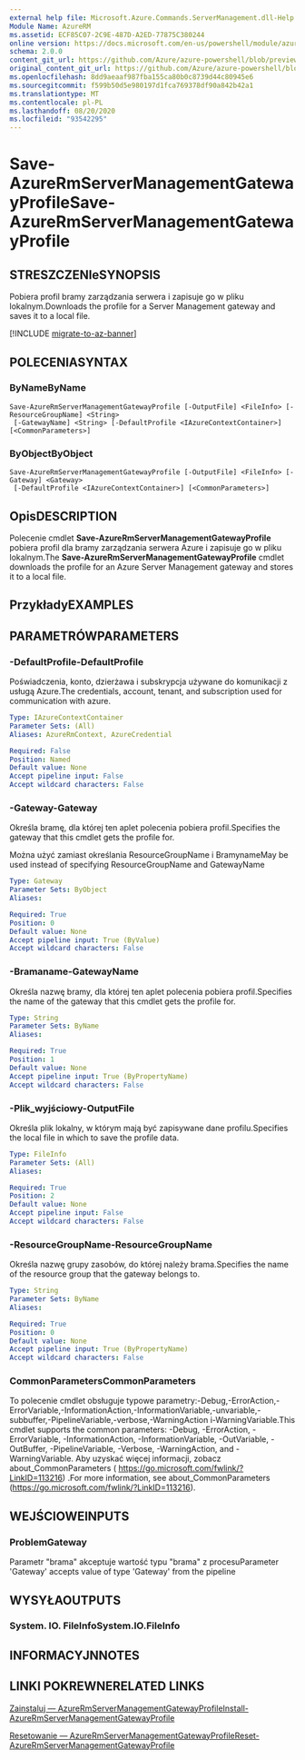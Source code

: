 ```yaml
---
external help file: Microsoft.Azure.Commands.ServerManagement.dll-Help.xml
Module Name: AzureRM
ms.assetid: ECF85C07-2C9E-487D-A2ED-77875C380244
online version: https://docs.microsoft.com/en-us/powershell/module/azurerm.servermanagement/save-azurermservermanagementgatewayprofile
schema: 2.0.0
content_git_url: https://github.com/Azure/azure-powershell/blob/preview/src/ResourceManager/ServerManagement/Commands.ServerManagement/help/Save-AzureRmServerManagementGatewayProfile.md
original_content_git_url: https://github.com/Azure/azure-powershell/blob/preview/src/ResourceManager/ServerManagement/Commands.ServerManagement/help/Save-AzureRmServerManagementGatewayProfile.md
ms.openlocfilehash: 8dd9aeaaf987fba155ca80b0c8739d44c80945e6
ms.sourcegitcommit: f599b50d5e980197d1fca769378df90a842b42a1
ms.translationtype: MT
ms.contentlocale: pl-PL
ms.lasthandoff: 08/20/2020
ms.locfileid: "93542295"
---
```

# <span data-ttu-id="e3044-101">Save-AzureRmServerManagementGatewayProfile</span><span class="sxs-lookup"><span data-stu-id="e3044-101">Save-AzureRmServerManagementGatewayProfile</span></span>

## <span data-ttu-id="e3044-102">STRESZCZENIe</span><span class="sxs-lookup"><span data-stu-id="e3044-102">SYNOPSIS</span></span>
<span data-ttu-id="e3044-103">Pobiera profil bramy zarządzania serwera i zapisuje go w pliku lokalnym.</span><span class="sxs-lookup"><span data-stu-id="e3044-103">Downloads the profile for a Server Management gateway and saves it to a local file.</span></span>

[!INCLUDE [migrate-to-az-banner](../../includes/migrate-to-az-banner.md)]

## <span data-ttu-id="e3044-104">POLECENIA</span><span class="sxs-lookup"><span data-stu-id="e3044-104">SYNTAX</span></span>

### <span data-ttu-id="e3044-105">ByName</span><span class="sxs-lookup"><span data-stu-id="e3044-105">ByName</span></span>
```
Save-AzureRmServerManagementGatewayProfile [-OutputFile] <FileInfo> [-ResourceGroupName] <String>
 [-GatewayName] <String> [-DefaultProfile <IAzureContextContainer>] [<CommonParameters>]
```

### <span data-ttu-id="e3044-106">ByObject</span><span class="sxs-lookup"><span data-stu-id="e3044-106">ByObject</span></span>
```
Save-AzureRmServerManagementGatewayProfile [-OutputFile] <FileInfo> [-Gateway] <Gateway>
 [-DefaultProfile <IAzureContextContainer>] [<CommonParameters>]
```

## <span data-ttu-id="e3044-107">Opis</span><span class="sxs-lookup"><span data-stu-id="e3044-107">DESCRIPTION</span></span>
<span data-ttu-id="e3044-108">Polecenie cmdlet **Save-AzureRmServerManagementGatewayProfile** pobiera profil dla bramy zarządzania serwera Azure i zapisuje go w pliku lokalnym.</span><span class="sxs-lookup"><span data-stu-id="e3044-108">The **Save-AzureRmServerManagementGatewayProfile** cmdlet downloads the profile for an Azure Server Management gateway and stores it to a local file.</span></span>

## <span data-ttu-id="e3044-109">Przykłady</span><span class="sxs-lookup"><span data-stu-id="e3044-109">EXAMPLES</span></span>

## <span data-ttu-id="e3044-110">PARAMETRÓW</span><span class="sxs-lookup"><span data-stu-id="e3044-110">PARAMETERS</span></span>

### <span data-ttu-id="e3044-111">-DefaultProfile</span><span class="sxs-lookup"><span data-stu-id="e3044-111">-DefaultProfile</span></span>
<span data-ttu-id="e3044-112">Poświadczenia, konto, dzierżawa i subskrypcja używane do komunikacji z usługą Azure.</span><span class="sxs-lookup"><span data-stu-id="e3044-112">The credentials, account, tenant, and subscription used for communication with azure.</span></span>

```yaml
Type: IAzureContextContainer
Parameter Sets: (All)
Aliases: AzureRmContext, AzureCredential

Required: False
Position: Named
Default value: None
Accept pipeline input: False
Accept wildcard characters: False
```

### <span data-ttu-id="e3044-113">-Gateway</span><span class="sxs-lookup"><span data-stu-id="e3044-113">-Gateway</span></span>
<span data-ttu-id="e3044-114">Określa bramę, dla której ten aplet polecenia pobiera profil.</span><span class="sxs-lookup"><span data-stu-id="e3044-114">Specifies the gateway that this cmdlet gets the profile for.</span></span>

<span data-ttu-id="e3044-115">Można użyć zamiast określania ResourceGroupName i Bramyname</span><span class="sxs-lookup"><span data-stu-id="e3044-115">May be used instead of specifying ResourceGroupName and GatewayName</span></span>

```yaml
Type: Gateway
Parameter Sets: ByObject
Aliases: 

Required: True
Position: 0
Default value: None
Accept pipeline input: True (ByValue)
Accept wildcard characters: False
```

### <span data-ttu-id="e3044-116">-Bramaname</span><span class="sxs-lookup"><span data-stu-id="e3044-116">-GatewayName</span></span>
<span data-ttu-id="e3044-117">Określa nazwę bramy, dla której ten aplet polecenia pobiera profil.</span><span class="sxs-lookup"><span data-stu-id="e3044-117">Specifies the name of the gateway that this cmdlet gets the profile for.</span></span>

```yaml
Type: String
Parameter Sets: ByName
Aliases: 

Required: True
Position: 1
Default value: None
Accept pipeline input: True (ByPropertyName)
Accept wildcard characters: False
```

### <span data-ttu-id="e3044-118">-Plik_wyjściowy</span><span class="sxs-lookup"><span data-stu-id="e3044-118">-OutputFile</span></span>
<span data-ttu-id="e3044-119">Określa plik lokalny, w którym mają być zapisywane dane profilu.</span><span class="sxs-lookup"><span data-stu-id="e3044-119">Specifies the local file in which to save the profile data.</span></span>

```yaml
Type: FileInfo
Parameter Sets: (All)
Aliases: 

Required: True
Position: 2
Default value: None
Accept pipeline input: False
Accept wildcard characters: False
```

### <span data-ttu-id="e3044-120">-ResourceGroupName</span><span class="sxs-lookup"><span data-stu-id="e3044-120">-ResourceGroupName</span></span>
<span data-ttu-id="e3044-121">Określa nazwę grupy zasobów, do której należy brama.</span><span class="sxs-lookup"><span data-stu-id="e3044-121">Specifies the name of the resource group that the gateway belongs to.</span></span>

```yaml
Type: String
Parameter Sets: ByName
Aliases: 

Required: True
Position: 0
Default value: None
Accept pipeline input: True (ByPropertyName)
Accept wildcard characters: False
```

### <span data-ttu-id="e3044-122">CommonParameters</span><span class="sxs-lookup"><span data-stu-id="e3044-122">CommonParameters</span></span>
<span data-ttu-id="e3044-123">To polecenie cmdlet obsługuje typowe parametry:-Debug,-ErrorAction,-ErrorVariable,-InformationAction,-InformationVariable,-unvariable,-subbuffer,-PipelineVariable,-verbose,-WarningAction i-WarningVariable.</span><span class="sxs-lookup"><span data-stu-id="e3044-123">This cmdlet supports the common parameters: -Debug, -ErrorAction, -ErrorVariable, -InformationAction, -InformationVariable, -OutVariable, -OutBuffer, -PipelineVariable, -Verbose, -WarningAction, and -WarningVariable.</span></span> <span data-ttu-id="e3044-124">Aby uzyskać więcej informacji, zobacz about_CommonParameters ( https://go.microsoft.com/fwlink/?LinkID=113216) .</span><span class="sxs-lookup"><span data-stu-id="e3044-124">For more information, see about_CommonParameters (https://go.microsoft.com/fwlink/?LinkID=113216).</span></span>

## <span data-ttu-id="e3044-125">WEJŚCIOWE</span><span class="sxs-lookup"><span data-stu-id="e3044-125">INPUTS</span></span>

### <span data-ttu-id="e3044-126">Problem</span><span class="sxs-lookup"><span data-stu-id="e3044-126">Gateway</span></span>
<span data-ttu-id="e3044-127">Parametr "brama" akceptuje wartość typu "brama" z procesu</span><span class="sxs-lookup"><span data-stu-id="e3044-127">Parameter 'Gateway' accepts value of type 'Gateway' from the pipeline</span></span>

## <span data-ttu-id="e3044-128">WYSYŁA</span><span class="sxs-lookup"><span data-stu-id="e3044-128">OUTPUTS</span></span>

### <span data-ttu-id="e3044-129">System. IO. FileInfo</span><span class="sxs-lookup"><span data-stu-id="e3044-129">System.IO.FileInfo</span></span>

## <span data-ttu-id="e3044-130">INFORMACYJN</span><span class="sxs-lookup"><span data-stu-id="e3044-130">NOTES</span></span>

## <span data-ttu-id="e3044-131">LINKI POKREWNE</span><span class="sxs-lookup"><span data-stu-id="e3044-131">RELATED LINKS</span></span>

[<span data-ttu-id="e3044-132">Zainstaluj — AzureRmServerManagementGatewayProfile</span><span class="sxs-lookup"><span data-stu-id="e3044-132">Install-AzureRmServerManagementGatewayProfile</span></span>](./Install-AzureRmServerManagementGatewayProfile.md)

[<span data-ttu-id="e3044-133">Resetowanie — AzureRmServerManagementGatewayProfile</span><span class="sxs-lookup"><span data-stu-id="e3044-133">Reset-AzureRmServerManagementGatewayProfile</span></span>](./Reset-AzureRmServerManagementGatewayProfile.md)


